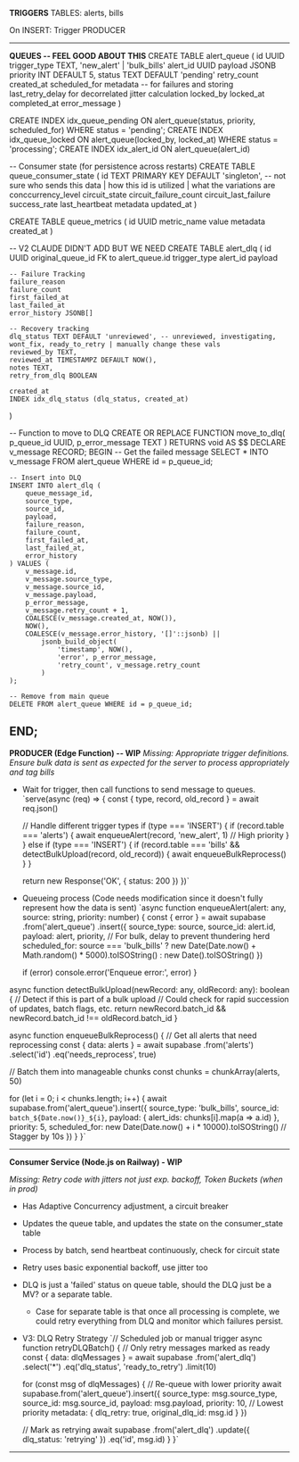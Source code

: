**TRIGGERS**
TABLES: alerts, bills

On INSERT: Trigger PRODUCER

---

**QUEUES -- FEEL GOOD ABOUT THIS**
CREATE TABLE alert_queue (
    id UUID
    trigger_type TEXT, 'new_alert' | 'bulk_bills'
    alert_id UUID
    payload JSONB
    priority INT DEFAULT 5,
    status TEXT DEFAULT 'pending'
    retry_count
    created_at
    scheduled_for
    metadata -- for failures and storing last_retry_delay for decorrelated jitter calculation
    locked_by
    locked_at
    completed_at
    error_message
)

CREATE INDEX idx_queue_pending ON alert_queue(status, priority, scheduled_for) WHERE status = 'pending';
CREATE INDEX idx_queue_locked ON alert_queue(locked_by, locked_at) WHERE status = 'processing';
CREATE INDEX idx_alert_id ON alert_queue(alert_id)

-- Consumer state (for persistence across restarts)
CREATE TABLE queue_consumer_state (
    id TEXT PRIMARY KEY DEFAULT 'singleton', -- not sure who sends this data | how this id is utilized | what the variations are
    conccurrency_level
    circuit_state
    circuit_failure_count
    circuit_last_failure
    success_rate
    last_heartbeat
    metadata
    updated_at
)

CREATE TABLE queue_metrics (
    id UUID
    metric_name
    value
    metadata
    created_at
)

-- V2 CLAUDE DIDN'T ADD BUT WE NEED
CREATE TABLE alert_dlq (
    id UUID
    original_queue_id FK to alert_queue.id
    trigger_type
    alert_id
    payload

    -- Failure Tracking
    failure_reason
    failure_count
    first_failed_at
    last_failed_at
    error_history JSONB[]

    -- Recovery tracking
    dlq_status TEXT DEFAULT 'unreviewed', -- unreviewed, investigating, wont_fix, ready_to_retry | manually change these vals
    reviewed_by TEXT,
    reviewed_at TIMESTAMPZ DEFAULT NOW(),
    notes TEXT,
    retry_from_dlq BOOLEAN

    created_at
    INDEX idx_dlq_status (dlq_status, created_at)
)

-- Function to move to DLQ
CREATE OR REPLACE FUNCTION move_to_dlq(
    p_queue_id UUID,
    p_error_message TEXT
) RETURNS void AS $$
DECLARE
    v_message RECORD;
BEGIN
    -- Get the failed message
    SELECT * INTO v_message FROM alert_queue WHERE id = p_queue_id;
    
    -- Insert into DLQ
    INSERT INTO alert_dlq (
        queue_message_id,
        source_type,
        source_id,
        payload,
        failure_reason,
        failure_count,
        first_failed_at,
        last_failed_at,
        error_history
    ) VALUES (
        v_message.id,
        v_message.source_type,
        v_message.source_id,
        v_message.payload,
        p_error_message,
        v_message.retry_count + 1,
        COALESCE(v_message.created_at, NOW()),
        NOW(),
        COALESCE(v_message.error_history, '[]'::jsonb) || 
            jsonb_build_object(
                'timestamp', NOW(),
                'error', p_error_message,
                'retry_count', v_message.retry_count
            )
    );
    
    -- Remove from main queue
    DELETE FROM alert_queue WHERE id = p_queue_id;
END;
---

**PRODUCER (Edge Function) -- WIP**
*Missing: Appropriate trigger definitions. Ensure bulk data is sent as expected for the server to process appropriately and tag bills* 

- Wait for trigger, then call functions to send message to queues.
`serve(async (req) => {
  const { type, record, old_record } = await req.json()

  // Handle different trigger types
  if (type === 'INSERT') {
    if (record.table === 'alerts') {
      await enqueueAlert(record, 'new_alert', 1) // High priority
    }
  } else if (type === 'INSERT') {
    if (record.table === 'bills' && detectBulkUpload(record, old_record)) {
      await enqueueBulkReprocess()
    }
  }

  return new Response('OK', { status: 200 })
})`

- Queueing process (Code needs modification since it doesn't fully represent how the data is sent)
`async function enqueueAlert(alert: any, source: string, priority: number) {
  const { error } = await supabase
    .from('alert_queue')
    .insert({
      source_type: source,
      source_id: alert.id,
      payload: alert,
      priority,
      // For bulk, delay to prevent thundering herd
      scheduled_for: source === 'bulk_bills'
        ? new Date(Date.now() + Math.random() * 5000).toISOString()
        : new Date().toISOString()
    })

  if (error) console.error('Enqueue error:', error)
}

async function detectBulkUpload(newRecord: any, oldRecord: any): boolean {
  // Detect if this is part of a bulk upload
  // Could check for rapid succession of updates, batch flags, etc.
  return newRecord.batch_id && newRecord.batch_id !== oldRecord.batch_id
}

async function enqueueBulkReprocess() {
  // Get all alerts that need reprocessing
  const { data: alerts } = await supabase
    .from('alerts')
    .select('id')
    .eq('needs_reprocess', true)

  // Batch them into manageable chunks
  const chunks = chunkArray(alerts, 50)

  for (let i = 0; i < chunks.length; i++) {
    await supabase.from('alert_queue').insert({
      source_type: 'bulk_bills',
      source_id: `batch_${Date.now()}_${i}`,
      payload: { alert_ids: chunks[i].map(a => a.id) },
      priority: 5,
      scheduled_for: new Date(Date.now() + i * 10000).toISOString() // Stagger by 10s
    })
  }
}`

---

**Consumer Service (Node.js on Railway) - WIP**

*Missing: Retry code with jitters not just exp. backoff, Token Buckets (when in prod)*

- Has Adaptive Concurrency adjustment, a circuit breaker
- Updates the queue table, and updates the state on the consumer_state table
- Process by batch, send heartbeat continuously, check for circuit state
- Retry uses basic exponential backoff, use jitter too
- DLQ is just a 'failed' status on queue table, should the DLQ just be a MV? or a separate table. 
    - Case for separate table is that once all processing is complete, we could retry everything from DLQ and monitor which failures persist.
- V3: DLQ Retry Strategy
`// Scheduled job or manual trigger
async function retryDLQBatch() {
  // Only retry messages marked as ready
  const { data: dlqMessages } = await supabase
    .from('alert_dlq')
    .select('*')
    .eq('dlq_status', 'ready_to_retry')
    .limit(10)
  
  for (const msg of dlqMessages) {
    // Re-queue with lower priority
    await supabase.from('alert_queue').insert({
      source_type: msg.source_type,
      source_id: msg.source_id,
      payload: msg.payload,
      priority: 10, // Lowest priority
      metadata: { 
        dlq_retry: true,
        original_dlq_id: msg.id 
      }
    })
    
    // Mark as retrying
    await supabase
      .from('alert_dlq')
      .update({ dlq_status: 'retrying' })
      .eq('id', msg.id)
  }
}`

---